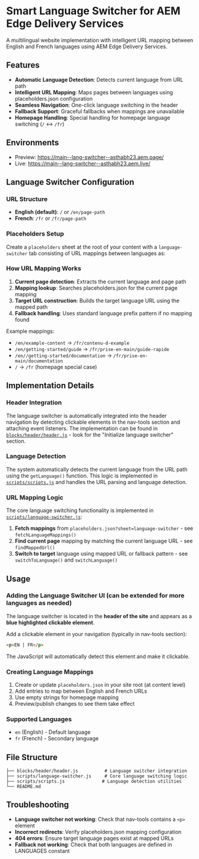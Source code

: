 # Smart Language Switcher for AEM Edge Delivery Services

A multilingual website implementation with intelligent URL mapping between English and French languages using AEM Edge Delivery Services.

## Features

- **Automatic Language Detection**: Detects current language from URL path
- **Intelligent URL Mapping**: Maps pages between languages using placeholders.json configuration
- **Seamless Navigation**: One-click language switching in the header
- **Fallback Support**: Graceful fallbacks when mappings are unavailable
- **Homepage Handling**: Special handling for homepage language switching (`/` ↔ `/fr`)

## Environments
- Preview: https://main--lang-switcher--asthabh23.aem.page/
- Live: https://main--lang-switcher--asthabh23.aem.live/


## Language Switcher Configuration

### URL Structure
- **English (default)**: `/` or `/en/page-path`
- **French**: `/fr` or `/fr/page-path`

### Placeholders Setup

Create a `placeholders` sheet at the root of your content with a `language-switcher` tab consisting of URL mappings between languages as:


### How URL Mapping Works

1. **Current page detection**: Extracts the current language and page path
2. **Mapping lookup**: Searches placeholders.json for the current page mapping
3. **Target URL construction**: Builds the target language URL using the mapped path
4. **Fallback handling**: Uses standard language prefix pattern if no mapping found

Example mappings:
- `/en/example-content` → `/fr/contenu-d-example`
- `/en/getting-started/guide` → `/fr/prise-en-main/guide-rapide`
- `/en//getting-started/documentation` → `/fr/prise-en-main/documentation`
- `/` → `/fr` (homepage special case)

## Implementation Details

### Header Integration

The language switcher is automatically integrated into the header navigation by detecting clickable elements in the nav-tools section and attaching event listeners. The implementation can be found in [`blocks/header/header.js`](blocks/header/header.js) - look for the "Initialize language switcher" section.

### Language Detection

The system automatically detects the current language from the URL path using the `getLanguage()` function. This logic is implemented in [`scripts/scripts.js`](scripts/scripts.js) and handles the URL parsing and language detection.

### URL Mapping Logic

The core language switching functionality is implemented in [`scripts/language-switcher.js`](scripts/language-switcher.js):

1. **Fetch mappings** from `placeholders.json?sheet=language-switcher` - see `fetchLanguageMappings()`
2. **Find current page** mapping by matching the current language URL - see `findMappedUrl()`
3. **Switch to target** language using mapped URL or fallback pattern - see `switchToLanguage()` and `switchLanguage()`

## Usage

### Adding the Language Switcher UI (can be extended for more languages as needed)

The language switcher is located in the **header of the site** and appears as a **blue highlighted clickable element**.

Add a clickable element in your navigation (typically in nav-tools section):

```html
<p>EN | FR</p>
```

The JavaScript will automatically detect this element and make it clickable.

### Creating Language Mappings

1. Create or update `placeholders.json` in your site root (at content level)
2. Add entries to map between English and French URLs
3. Use empty strings for homepage mapping
4. Preview/publish changes to see them take effect

### Supported Languages

- `en` (English) - Default language
- `fr` (French) - Secondary language

## File Structure

```
├── blocks/header/header.js          # Language switcher integration
├── scripts/language-switcher.js     # Core language switching logic
├── scripts/scripts.js              # Language detection utilities
└── README.md                       
```

## Troubleshooting

- **Language switcher not working**: Check that nav-tools contains a `<p>` element
- **Incorrect redirects**: Verify placeholders.json mapping configuration
- **404 errors**: Ensure target language pages exist at mapped URLs
- **Fallback not working**: Check that both languages are defined in LANGUAGES constant
